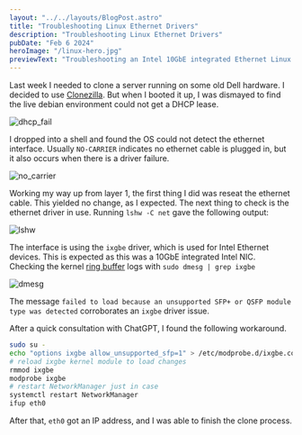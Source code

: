 ```yaml
---
layout: "../../layouts/BlogPost.astro"
title: "Troubleshooting Linux Ethernet Drivers"
description: "Troubleshooting Linux Ethernet Drivers"
pubDate: "Feb 6 2024"
heroImage: "/linux-hero.jpg"
previewText: "Troubleshooting an Intel 10GbE integrated Ethernet Linux driver."
---
```


Last week I needed to clone a server running on some old Dell hardware. I decided to use [Clonezilla](https://clonezilla.org/). But when I booted it up, I was dismayed to find the live debian environment could not get a DHCP lease.

![dhcp_fail](/linux-ethernet-drivers/cz1.png)

I dropped into a shell and found the OS could not detect the ethernet interface. Usually `NO-CARRIER` indicates no ethernet cable is plugged in, but it also occurs when there is a driver failure.

![no_carrier](/linux-ethernet-drivers/cz2.png)

Working my way up from layer 1, the first thing I did was reseat the ethernet cable. This yielded no change, as I expected. The next thing to check is the ethernet driver in use. Running `lshw -C net` gave the following output:

![lshw](/linux-ethernet-drivers/cz3.png)

The interface is using the `ixgbe` driver, which is used for Intel Ethernet devices. This is expected as this was a 10GbE integrated Intel NIC. Checking the kernel [ring buffer](https://en.wikipedia.org/wiki/Circular_buffer) logs with `sudo dmesg | grep ixgbe`

![dmesg](/linux-ethernet-drivers/cz4.png)

The message `failed to load because an unsupported SFP+ or QSFP module type was detected` corroborates an `ixgbe` driver issue.

After a quick consultation with ChatGPT, I found the following workaround.

```bash
sudo su -
echo "options ixgbe allow_unsupported_sfp=1" > /etc/modprobe.d/ixgbe.conf
# reload ixgbe kernel module to load changes
rmmod ixgbe
modprobe ixgbe
# restart NetworkManager just in case
systemctl restart NetworkManager
ifup eth0
```

After that, `eth0` got an IP address, and I was able to finish the clone process.
